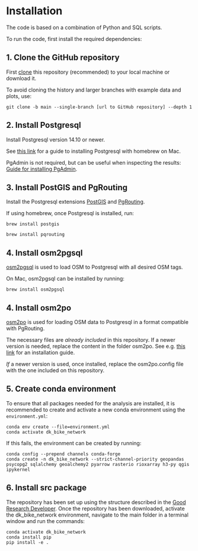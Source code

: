 # Installation

The code is based on a combination of Python and SQL scripts.

<!-- INSERT LOGOS -->
To run the code, first install the required dependencies:

## **1. Clone the GitHub repository**

First [clone](https://docs.github.com/en/repositories/creating-and-managing-repositories/cloning-a-repository) this repository (recommended) to your local machine or download it.

To avoid cloning the history and larger branches with example data and plots, use:

```
git clone -b main --single-branch [url to GitHub repository] --depth 1
```

## **2. Install Postgresql**

Install Postgresql version 14.10 or newer.

See [this link](https://dev.to/letsbsocial1/installing-pgadmin-only-after-installing-postgresql-with-homebrew-part-2-4k44) for a guide to installing Postgresql with homebrew on Mac.

PgAdmin is not required, but can be useful when inspecting the results: [Guide for installing PgAdmin](https://www.heatware.net/postgresql/installing-pgadmin-4-on-mac-os-with-brew-a-comprehensive-guide/).

## **3. Install PostGIS and PgRouting**

Install the Postgresql extensions [PostGIS](https://postgis.net/) and [PgRouting](https://pgrouting.org/).

If using homebrew, once Postgresql is installed, run:

`brew install postgis`

`brew install pqrouting`

## **4. Install osm2pgsql**

[osm2pgsql](https://osm2pgsql.org/doc/install.html) is used to load OSM to Postgresql with all desired OSM tags.

On Mac, osm2pgsql can be installed by running:

`brew install osm2pgsql`

## **4. Install osm2po**

[osm2po](https://osm2po.de/) is used for loading OSM data to Postgresql in a format compatible with PgRouting.

The necessary files are *already included* in this repository. If a newer version is needed, replace the content in the folder osm2po. See e.g. [this link](https://mapscaping.com/getting-started-with-pgrouting/) for an installation guide.

*If* a newer version is used, once installed, replace the osm2po.config file with the one included on this repository.

## **5. Create conda environment**

To ensure that all packages needed for the analysis are installed, it is recommended to create and activate a new conda environment using the `environment.yml`:

```
conda env create --file=environment.yml
conda activate dk_bike_network
```

If this fails, the environment can be created by running:

```
conda config --prepend channels conda-forge
conda create -n dk_bike_network --strict-channel-priority geopandas psycopg2 sqlalchemy geoalchemy2 pyarrow rasterio rioxarray h3-py qgis ipykernel
```

## **6. Install src package**

The repository has been set up using the structure described in the [Good Research Developer](https://goodresearch.dev/setup.html). Once the repository has been downloaded, activate the dk_bike_network environment, navigate to the main folder in a terminal window and run the commands:

```
conda activate dk_bike_network
conda install pip
pip install -e .
```
